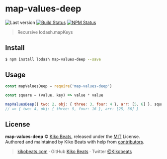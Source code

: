 # map-values-deep

![Last version](https://img.shields.io/github/tag/Kikobeats/map-values-deep.svg?style=flat-square)
[![Build Status](https://img.shields.io/travis/com/Kikobeats/map-values-deep/master.svg?style=flat-square)](https://travis-ci.com/Kikobeats/map-values-deep)
[![NPM Status](https://img.shields.io/npm/dm/map-values-deep.svg?style=flat-square)](https://www.npmjs.org/package/@kikobeats/map-values-deep)

> Recursive lodash.mapKeys

## Install

```bash
$ npm install lodash map-values-deep --save
```

## Usage

```js
const mapValuesDeep = require('map-values-deep')

const square = (value, key) => value * value

mapValuesDeep({ two: 2, obj: { three: 3, four: 4 }, arr: [5, 6] }, square)
// => { two: 4, obj: { three: 9, four: 16 }, arr: [25, 36] }
```
## License

**map-values-deep** © [Kiko Beats](https://kikobeats.com), released under the [MIT](https://github.com/Kikobeats/map-values-deep/blob/master/LICENSE.md) License.<br>
Authored and maintained by Kiko Beats with help from [contributors](https://github.com/Kikobeats/map-values-deep/contributors).

> [kikobeats.com](https://kikobeats.com) · GitHub [Kiko Beats](https://github.com/Kikobeats) · Twitter [@Kikobeats](https://twitter.com/Kikobeats)
